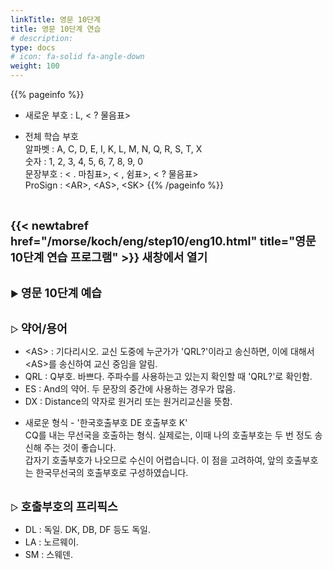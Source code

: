 ```yaml
---
linkTitle: 영문 10단계
title: 영문 10단계 연습
# description: 
type: docs
# icon: fa-solid fa-angle-down
weight: 100
---
```


{{% pageinfo %}}

* 새로운 부호 : L, < ? 물음표>

* 전체 학습 부호<br>
알파벳 : A, C, D, E, I, K, L, M, N, Q, R, S, T, X<br>
숫자 : 1, 2, 3, 4, 5, 6, 7, 8, 9, 0<br>
문장부호 : < . 마침표>, < , 쉼표>, < ? 물음표><br>
ProSign : &lt;AR&gt;, &lt;AS&gt;, &lt;SK&gt;
{{% /pageinfo %}}

<br>

<b><span style="font-size:130%">{{< newtabref href="/morse/koch/eng/step10/eng10.html" title="영문 10단계 연습 프로그램" >}} 새창에서 열기</span></b>

<br>
▶ <b><span style="font-size:130%">영문 10단계 예습</span></b>
<br><br>

▷ <b><span style="font-size:130%">약어/용어</span></b>
- &lt;AS&gt; : 기다리시오. 교신 도중에 누군가가 'QRL?'이라고 송신하면, 이에 대해서 &lt;AS&gt;를 송신하여 교신 중임을 알림.
- QRL : Q부호. 바쁘다. 주파수를 사용하는고 있는지 확인할 때 'QRL?'로 확인함.
- ES : And의 약어. 두 문장의 중간에 사용하는 경우가 많음.
- DX : Distance의 약자로 원거리 또는 원거리교신을 뜻함.

* 새로운 형식 - '한국호출부호 DE 호출부호 K'<br>
  CQ를 내는 무선국을 호출하는 형식. 실제로는, 이때 나의 호출부호는 두 번 정도 송신해 주는 것이 좋습니다.<br>
  갑자기 호출부호가 나오므로 수신이 어렵습니다. 이 점을 고려하여, 앞의 호출부호는 한국무선국의 호출부호로 구성하였습니다.
  <br><br>

▷ <b><span style="font-size:130%">호출부호의 프리픽스</span></b>
- DL : 독일. DK, DB, DF 등도 독일.
- LA : 노르웨이.
- SM : 스웨덴.
